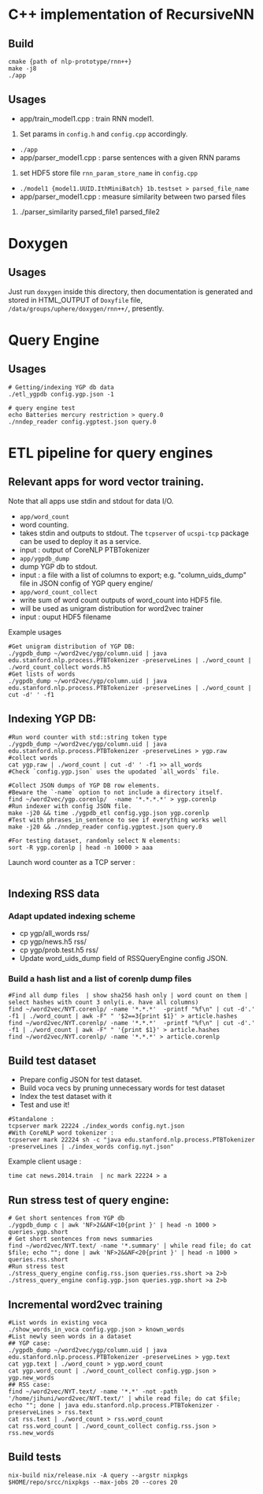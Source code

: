 # C++ implementation of RecursiveNN
## Build
```
cmake {path of nlp-prototype/rnn++}
make -j8
./app
```
## Usages
- app/train_model1.cpp : train RNN model1. 
 1. Set params in `config.h` and `config.cpp` accordingly.
 - `./app`
- app/parser_model1.cpp : parse sentences with a given RNN params
 1. set HDF5 store file `rnn_param_store_name` in `config.cpp`
 - `./model1 {model1.UUID.IthMiniBatch} 1b.testset > parsed_file_name`
- app/parser_model1.cpp : measure similarity between two parsed files
 1. ./parser_similarity parsed_file1 parsed_file2

# Doxygen 
## Usages
Just run `doxygen` inside this directory, then documentation is generated and stored in HTML_OUTPUT of `Doxyfile` file, `/data/groups/uphere/doxygen/rnn++/`, presently.

# Query Engine
## Usages
```
# Getting/indexing YGP db data
./etl_ygpdb config.ygp.json -1

# query engine test
echo Batteries mercury restriction > query.0
./nndep_reader config.ygptest.json query.0
```
# ETL pipeline for query engines
## Relevant apps for word vector training.
Note that all apps use stdin and stdout for data I/O.
- `app/word_count`
 - word counting. 
 - takes stdin and outputs to stdout. The `tcpserver` of `ucspi-tcp` package can be used to deploy it as a service.
 - input : output of CoreNLP PTBTokenizer
- `app/ygpdb_dump`
 - dump YGP db to stdout.
 - input : a file with a list of columns to export; e.g. "column_uids_dump" file in JSON config of YGP query engine/
- `app/word_count_collect`
 - write sum of word count outputs of word_count into HDF5 file.
 - will be used as unigram distribution for word2vec trainer
 - input : ouput HDF5 filename

Example usages
```
#Get unigram distribution of YGP DB:
./ygpdb_dump ~/word2vec/ygp/column.uid | java edu.stanford.nlp.process.PTBTokenizer -preserveLines | ./word_count | ./word_count_collect words.h5
#Get lists of words
./ygpdb_dump ~/word2vec/ygp/column.uid | java edu.stanford.nlp.process.PTBTokenizer -preserveLines | ./word_count | cut -d' ' -f1

```

## Indexing YGP DB:
```
#Run word counter with std::string token type
./ygpdb_dump ~/word2vec/ygp/column.uid | java edu.stanford.nlp.process.PTBTokenizer -preserveLines > ygp.raw
#collect words
cat ygp.raw | ./word_count | cut -d' ' -f1 >> all_words
#Check `config.ygp.json` uses the upodated `all_words` file.

#Collect JSON dumps of YGP DB row elements. 
#Beware the `-name` option to not include a directory itself.
find ~/word2vec/ygp.corenlp/  -name '*.*.*.*' > ygp.corenlp
#Run indexer with config JSON file.
make -j20 && time ./ygpdb_etl config.ygp.json ygp.corenlp
#Test with phrases_in_sentence to see if everything works well
make -j20 && ./nndep_reader config.ygptest.json query.0

#For testing dataset, randomly select N elements:
sort -R ygp.corenlp | head -n 10000 > aaa
```
Launch word counter as a TCP server :
```
```
## Indexing RSS data
### Adapt updated indexing scheme
- cp ygp/all_words rss/
- cp ygp/news.h5 rss/
- cp ygp/prob.test.h5 rss/
- Update word_uids_dump field of RSSQueryEngine config JSON.


### Build a hash list and a list of corenlp dump files
```
#Find all dump files  | show sha256 hash only | word count on them | select hashes with count 3 only(i.e. have all columns)
find ~/word2vec/NYT.corenlp/ -name '*.*.*'  -printf "%f\n" | cut -d'.' -f1 | ./word_count | awk -F" " '$2==3{print $1}' > article.hashes
find ~/word2vec/NYT.corenlp/ -name '*.*.*'  -printf "%f\n" | cut -d'.' -f1 | ./word_count | awk -F" " '{print $1}' > article.hashes
find ~/word2vec/NYT.corenlp/ -name '*.*.*' > article.corenlp
```

## Build test dataset

- Prepare config JSON for test dataset.
- Build voca vecs by pruning unnecessary words for test dataset
- Index the test dataset with it
- Test and use it!

```
#Standalone :
tcpserver mark 22224 ./index_words config.nyt.json
#With CoreNLP word tokenizer :
tcpserver mark 22224 sh -c "java edu.stanford.nlp.process.PTBTokenizer -preserveLines | ./index_words config.nyt.json"
```
Example client usage :
```
time cat news.2014.train  | nc mark 22224 > a
```

## Run stress test of query engine:
```
# Get short sentences from YGP db
./ygpdb_dump c | awk 'NF>2&&NF<10{print }' | head -n 1000 > queries.ygp.short
# Get short sentences from news summaries
find ~/word2vec/NYT.text/ -name '*.summary' | while read file; do cat $file; echo ""; done | awk 'NF>2&&NF<20{print }' | head -n 1000 > queries.rss.short
#Run stress test
./stress_query_engine config.rss.json queries.rss.short >a 2>b
./stress_query_engine config.ygp.json queries.ygp.short >a 2>b
```

## Incremental word2vec training
```
#List words in existing voca
./show_words_in_voca config.ygp.json > known_words
#List newly seen words in a dataset
## YGP case:
./ygpdb_dump ~/word2vec/ygp/column.uid | java edu.stanford.nlp.process.PTBTokenizer -preserveLines > ygp.text
cat ygp.text | ./word_count > ygp.word_count
cat ygp.word_count | ./word_count_collect config.ygp.json > ygp.new_words
## RSS case:
find ~/word2vec/NYT.text/ -name '*.*' -not -path '/home/jihuni/word2vec/NYT.text/' | while read file; do cat $file; echo ""; done | java edu.stanford.nlp.process.PTBTokenizer -preserveLines > rss.text
cat rss.text | ./word_count > rss.word_count
cat rss.word_count | ./word_count_collect config.rss.json > rss.new_words
```

## Build tests
```
nix-build nix/release.nix -A query --argstr nixpkgs $HOME/repo/srcc/nixpkgs --max-jobs 20 --cores 20
```
